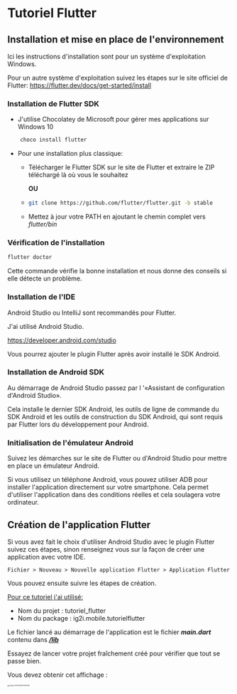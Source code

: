 # Tutoriel Flutter

## Installation et mise en place de l'environnement



Ici les instructions d'installation sont pour un système d'exploitation Windows.

Pour un autre système d'exploitation suivez les étapes sur le site officiel de Flutter: https://flutter.dev/docs/get-started/install 



### Installation de Flutter SDK

- J'utilise Chocolatey de Microsoft pour gérer mes applications sur Windows 10

```bash
	choco install flutter
```



- Pour une installation plus classique:

  - Télécharger le Flutter SDK sur le site de Flutter et extraire le ZIP téléchargé là où vous le souhaitez

    **OU**

  - ```bash
    git clone https://github.com/flutter/flutter.git -b stable
    ```

  

  - Mettez à jour votre PATH en ajoutant le chemin complet vers *flutter/bin*



### Vérification de l'installation

```bash
flutter doctor
```

Cette commande vérifie la bonne installation et nous donne des conseils si elle détecte un problème.



### Installation de l'IDE

Android Studio ou IntelliJ sont recommandés pour Flutter.

J'ai utilisé Android Studio.

https://developer.android.com/studio

Vous pourrez ajouter le plugin Flutter après avoir installé le SDK Android.



### Installation de Android SDK

Au démarrage de Android Studio passez par l '«Assistant de configuration d'Android Studio». 

Cela installe le dernier SDK Android, les outils de ligne de commande du SDK Android et les outils de construction du SDK Android, qui sont requis par Flutter lors du développement pour Android.



### Initialisation de l'émulateur Android

Suivez les démarches sur le site de Flutter ou d'Android Studio pour mettre en place un émulateur Android.

Si vous utilisez un téléphone Android, vous pouvez utiliser ADB pour installer l'application directement sur votre smartphone. Cela permet d'utiliser l'application dans des conditions réelles et cela soulagera votre ordinateur. 



## Création de l'application Flutter



Si vous avez fait le choix d'utiliser Android Studio avec le plugin Flutter suivez ces étapes, sinon renseignez vous sur la façon de créer une application avec votre IDE.

```
Fichier > Nouveau > Nouvelle application Flutter > Application Flutter
```

Vous pouvez ensuite suivre les étapes de création.



<u>Pour ce tutoriel j'ai utilisé:</u>

- Nom du projet : tutoriel_flutter
- Nom du package : ig2i.mobile.tutorielflutter



Le fichier lancé au démarrage de l'application est le fichier ***main.dart*** contenu dans **<u>*/lib*</u>** 

Essayez de lancer votre projet fraîchement créé pour vérifier que tout se passe bien.



Vous devez obtenir cet affichage :

<img src="C:\Users\gasto\AppData\Roaming\Typora\typora-user-images\image-20210525201407287.png" alt="image-20210525201407287" style="zoom: 25%;" />

